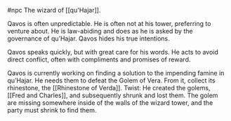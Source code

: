 #npc 
The wizard of [[qu'Hajar]].

Qavos is often unpredictable. He is often not at his tower, preferring to venture about. He is law-abiding and does as he is asked by the governance of qu’Hajar. Qavos hides his true intentions. 

Qavos speaks quickly, but with great care for his words. He acts to avoid direct conflict, often with compliments and promises of reward. 

Qavos is currently working on finding a solution to the impending famine in qu’Hajar. He needs them to defeat the Golem of Vera. From it, collect its rhinestone, the [[Rhinestone of Verda]]. Twist: He created the golems, [[Fred and Charles]], and subsequently shrunk and lost them. The golem are missing somewhere inside of the walls of the wizard tower, and the party must shrink to find them.